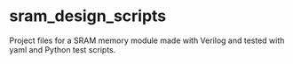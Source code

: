 # sram_design_scripts
Project files for a SRAM memory module made with Verilog and tested with yaml and Python test scripts.
